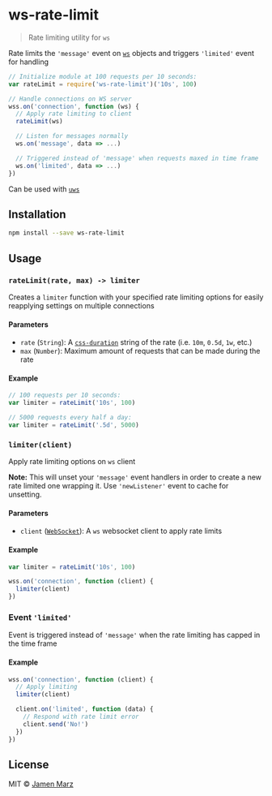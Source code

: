 # ws-rate-limit

> Rate limiting utility for `ws`

Rate limits the `'message'` event on [`ws`](https://npmjs.com/ws) objects and triggers `'limited'` event for handling

```js
// Initialize module at 100 requests per 10 seconds:
var rateLimit = require('ws-rate-limit')('10s', 100)

// Handle connections on WS server
wss.on('connection', function (ws) {
  // Apply rate limiting to client
  rateLimit(ws)

  // Listen for messages normally
  ws.on('message', data => ...)

  // Triggered instead of 'message' when requests maxed in time frame
  ws.on('limited', data => ...)
})
```

Can be used with [`uws`](https://npmjs.com/uws)

## Installation

```sh
npm install --save ws-rate-limit
```

## Usage

### `rateLimit(rate, max) -> limiter`

Creates a `limiter` function with your specified rate limiting options for easily reapplying settings on multiple connections

#### Parameters

 - `rate` (`String`): A [`css-duration`](https://npmjs.com/css-duration) string of the rate (i.e. `10m`, `0.5d`, `1w`, etc.)
 - `max` (`Number`): Maximum amount of requests that can be made during the rate

#### Example

```js
// 100 requests per 10 seconds:
var limiter = rateLimit('10s', 100)

// 5000 requests every half a day:
var limiter = rateLimit('.5d', 5000)
```

### `limiter(client)`

Apply rate limiting options on `ws` client

**Note:** This will unset your `'message'` event handlers in order to create a new rate limited one wrapping it. Use `'newListener'` event to cache for unsetting.

#### Parameters

 - `client` ([`WebSocket`](https://npmjs.com/ws)): A `ws` websocket client to apply rate limits

#### Example

```js
var limiter = rateLimit('10s', 100)

wss.on('connection', function (client) {
  limiter(client)
})
```

### Event `'limited'`

Event is triggered instead of `'message'` when the rate limiting has capped in the time frame

#### Example

```js
wss.on('connection', function (client) {
  // Apply limiting
  limiter(client)

  client.on('limited', function (data) {
    // Respond with rate limit error
    client.send('No!')
  })
})
```  

## License

MIT © [Jamen Marz](https://git.io/jamen)

